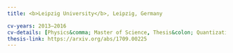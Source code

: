 ```yaml
---
title: <b>Leipzig University</b>, Leipzig, Germany

cv-years: 2013–2016
cv-details: [Physics&comma; Master of Science, Thesis&colon; Quantization of the Proca field in curved spacetimes – A study of mass dependence and the zero mass limit]
thesis-link: https://arxiv.org/abs/1709.00225
---
```

